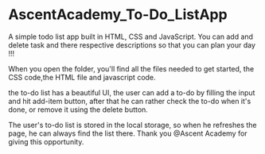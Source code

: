 # AscentAcademy_To-Do_ListApp
A simple todo list app built in HTML, CSS and JavaScript.
You can add and delete task and there respective descriptions so that you can plan your day !!!

When you open the folder, you'll find all the files needed to get started, the CSS code,the HTML file and javascript code.

the to-do list  has a beautiful UI, the user can add a to-do by filling the input and hit add-item button, after that he can rather check the to-do when it's done, or remove it using the delete button.

The user's to-do list is stored in the local storage, so when he refreshes the page, he can always find the list there.
Thank you @Ascent Academy for giving this opportunity.
